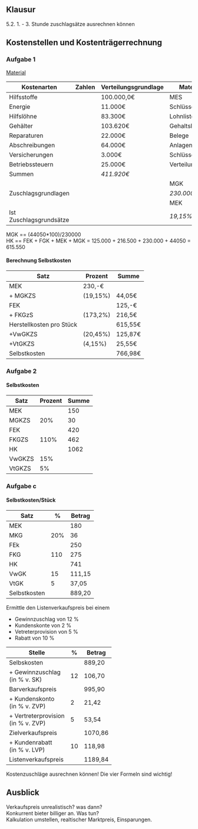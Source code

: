 ## Klausur
5.2. 1. - 3. Stunde
zuschlagsätze ausrechnen können

## Kostenstellen und Kostenträgerrechnung

### Aufgabe 1
[Material](./Material/20180129_Kostenstellenrechnung_Bearbeitet.pdf)


Kostenarten|Zahlen|Verteilungsgrundlage|Material|Fertigung|Verwaltung|Vertrieb  
---|---|---|---|---|---|---
Hilfsstoffe||100.000,0€|MES|6.000€|89.000€|0€|5.000€|
Energie||11.000€|Schlüssel 1|*800€*|*8.200€*|*1.600€*|*400€*|
Hilfslöhne||83.300€|Lohnlisten|22.000€|41.300€|15.000€|5.000€|
Gehälter||103.620€|Gehaltslisten|4.000€|12.000€|80.000€|7620€|
Reparaturen||22.000€|Belege|3.000€|14.500€|4.500€|0€|
Abschreibungen||64.000€|Anlagenkartei|4.000€|40.000€|16.000€|4.000€|
Versicherungen||3.000€|Schlüssel 2|*250€*|*1.500€*|*750€*|*500€*|
Betriebssteuern||25.000€|Verteilungsliste|4.000€|10.000€|8.000€|3.000€|
Summen||*411.920€*||*44.050€*|*216.500€*|*125.800€*|*25.520€*|
||||MGK|FGK|VwGK|VtGK
Zuschlagsgrundlagen|||*230.000€*|*125.000€*|*615.550€*|*615.550€*
||||MEK|FEK|HK|HK
Ist Zuschlagsgrundsätze|||*19,15%*|*173,2%*|*20,45%*|*4,15%*|

MGK == (44050*100)/230000  
HK == FEK + FGK + MEK + MGK = 125.000 + 216.500 + 230.000 + 44050 = 615.550  


#### Berechnung Selbstkosten
Satz|Prozent|Summe
---|---|---
MEK|230,-€  
\+ MGKZS|(19,15%)|44,05€  
FEK||125,-€  
\+ FKGzS|(173,2%)|216,5€  
Herstellkosten pro Stück||615,55€  
\+VwGKZS|(20,45%)|125,87€
\+VtGKZS|(4,15%)|25,55€
Selbstkosten||766,98€

### Aufgabe 2
#### Selbstkosten
Satz|Prozent|Summe
---|---|---
MEK||150
MGKZS|20%|30
FEK||420
FKGZS|110%|462
HK||1062
VwGKZS|15%|
VtGKZS|5%|

### Aufgabe c
#### Selbstkosten/Stück

Satz|%|Betrag
---|---|---
MEK||180
MKG| 20%|36
FEk||250
FKG|110|275
HK||741
VwGK|15|111,15
VtGK|5|37,05
Selbstkosten||889,20

Ermittle den Listenverkaufspreis bei einem 
- Gewinnzuschlag von 12 %
- Kundenskonte von 2 %
- Vetreterprovision von 5 %
- Rabatt von 10 %

Stelle|%|Betrag
---|---|---
Selbskosten||889,20
\+ Gewinnzuschlag<br>(in % v. SK)|12|106,70
Barverkaufspreis||995,90
\+ Kundenskonto<br>(in % v. ZVP)|2|21,42
\+ Vertreterprovision<br>(in % v. ZVP)|5|53,54
Zielverkaufspreis||1070,86
\+ Kundenrabatt<br>(in % v. LVP)|10|118,98
Listenverkaufspreis||1189,84

Kostenzuschläge ausrechnen können! Die vier Formeln sind wichtig!

## Ausblick
Verkaufspreis unrealistisch? was dann?  
Konkurrent bieter billiger an. Was tun?  
Kalkulation umstellen, realtischer Marktpreis, Einsparungen.
